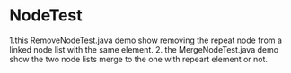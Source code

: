 # NodeTest
1.this RemoveNodeTest.java demo show removing the repeat node from a linked node list with the same element.  2. the MergeNodeTest.java demo show the two node lists merge to the one with repeart element or not.
